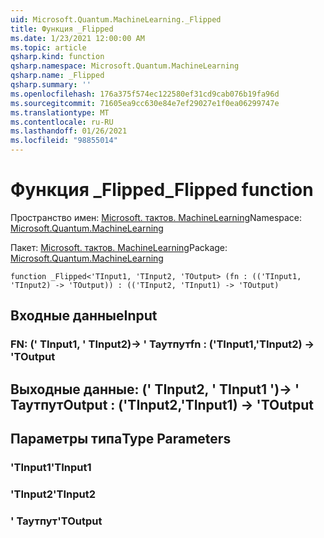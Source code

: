 ```yaml
---
uid: Microsoft.Quantum.MachineLearning._Flipped
title: Функция _Flipped
ms.date: 1/23/2021 12:00:00 AM
ms.topic: article
qsharp.kind: function
qsharp.namespace: Microsoft.Quantum.MachineLearning
qsharp.name: _Flipped
qsharp.summary: ''
ms.openlocfilehash: 176a375f574ec122580ef31cd9cab076b19fa96d
ms.sourcegitcommit: 71605ea9cc630e84e7ef29027e1f0ea06299747e
ms.translationtype: MT
ms.contentlocale: ru-RU
ms.lasthandoff: 01/26/2021
ms.locfileid: "98855014"
---
```

# <a name="_flipped-function"></a><span data-ttu-id="3a984-102">Функция _Flipped</span><span class="sxs-lookup"><span data-stu-id="3a984-102">_Flipped function</span></span>

<span data-ttu-id="3a984-103">Пространство имен: [Microsoft. тактов. MachineLearning](xref:Microsoft.Quantum.MachineLearning)</span><span class="sxs-lookup"><span data-stu-id="3a984-103">Namespace: [Microsoft.Quantum.MachineLearning](xref:Microsoft.Quantum.MachineLearning)</span></span>

<span data-ttu-id="3a984-104">Пакет: [Microsoft. тактов. MachineLearning](https://nuget.org/packages/Microsoft.Quantum.MachineLearning)</span><span class="sxs-lookup"><span data-stu-id="3a984-104">Package: [Microsoft.Quantum.MachineLearning](https://nuget.org/packages/Microsoft.Quantum.MachineLearning)</span></span>




```qsharp
function _Flipped<'TInput1, 'TInput2, 'TOutput> (fn : (('TInput1, 'TInput2) -> 'TOutput)) : (('TInput2, 'TInput1) -> 'TOutput)
```


## <a name="input"></a><span data-ttu-id="3a984-105">Входные данные</span><span class="sxs-lookup"><span data-stu-id="3a984-105">Input</span></span>

### <a name="fn--tinput1tinput2---toutput"></a><span data-ttu-id="3a984-106">FN: (' TInput1, ' TInput2)-> ' Таутпут</span><span class="sxs-lookup"><span data-stu-id="3a984-106">fn : ('TInput1,'TInput2) -> 'TOutput</span></span>





## <a name="output--tinput2tinput1---toutput"></a><span data-ttu-id="3a984-107">Выходные данные: (' TInput2, ' TInput1 ')-> ' Таутпут</span><span class="sxs-lookup"><span data-stu-id="3a984-107">Output : ('TInput2,'TInput1) -> 'TOutput</span></span>



## <a name="type-parameters"></a><span data-ttu-id="3a984-108">Параметры типа</span><span class="sxs-lookup"><span data-stu-id="3a984-108">Type Parameters</span></span>

### <a name="tinput1"></a><span data-ttu-id="3a984-109">'TInput1</span><span class="sxs-lookup"><span data-stu-id="3a984-109">'TInput1</span></span>


### <a name="tinput2"></a><span data-ttu-id="3a984-110">'TInput2</span><span class="sxs-lookup"><span data-stu-id="3a984-110">'TInput2</span></span>


### <a name="toutput"></a><span data-ttu-id="3a984-111">' Таутпут</span><span class="sxs-lookup"><span data-stu-id="3a984-111">'TOutput</span></span>

